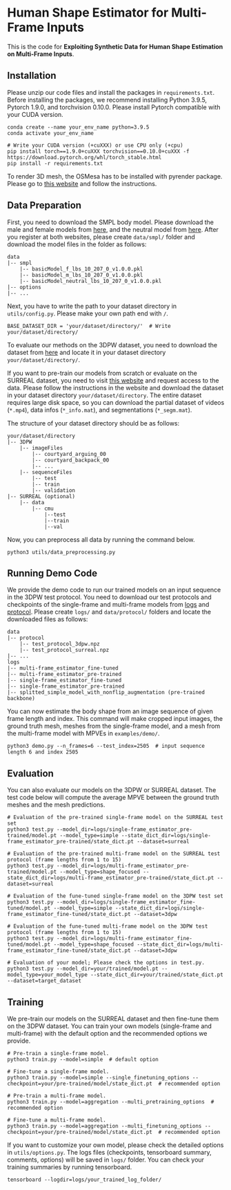 # Human Shape Estimator for Multi-Frame Inputs

This is the code for **Exploiting Synthetic Data for Human Shape Estimation on Multi-Frame Inputs**.

## Installation

Please unzip our code files and install the packages in `requirements.txt`.
Before installing the packages, we recommend installing Python 3.9.5, Pytorch 1.9.0, and torchvision 0.10.0.
Please install Pytorch compatible with your CUDA version.

```
conda create --name your_env_name python=3.9.5
conda activate your_env_name

# Write your CUDA version (+cuXXX) or use CPU only (+cpu)
pip install torch==1.9.0+cuXXX torchvision==0.10.0+cuXXX -f https://download.pytorch.org/whl/torch_stable.html
pip install -r requirements.txt
```

To render 3D mesh, the OSMesa has to be installed with pyrender package.
Please go to [this website](https://pyrender.readthedocs.io/en/latest/install/index.html) and follow the instructions.


## Data Preparation

First, you need to download the SMPL body model.
Please download the male and female models from [here](https://smpl.is.tue.mpg.de/), and the neutral model from [here](https://smplify.is.tue.mpg.de/).
After you register at both websites, please create `data/smpl/` folder and download the model files in the folder as follows:

```
data
|-- smpl
    |-- basicModel_f_lbs_10_207_0_v1.0.0.pkl
    |-- basicModel_m_lbs_10_207_0_v1.0.0.pkl
    |-- basicModel_neutral_lbs_10_207_0_v1.0.0.pkl
|-- options
|-- ...
```

Next, you have to write the path to your dataset directory in `utils/config.py`.
Please make your own path end with `/`.

```
BASE_DATASET_DIR = 'your/dataset/directory/'  # Write your/dataset/directory/
```

To evaluate our methods on the 3DPW dataset, you need to download the dataset from [here](https://virtualhumans.mpi-inf.mpg.de/3DPW/) and locate it in your dataset directory `your/dataset/directory/`.

If you want to pre-train our models from scratch or evaluate on the SURREAL dataset, you need to visit [this website](https://github.com/gulvarol/surreal) and request access to the data.
Please follow the instructions in the website and download the dataset in your dataset directory `your/dataset/directory`.
The entire dataset requires large disk space, so you can download the partial dataset of videos (`*.mp4`), data infos (`*_info.mat`), and segmentations (`*_segm.mat`).

The structure of your dataset directory should be as follows:

```
your/dataset/directory
|-- 3DPW
    |-- imageFiles
        |-- courtyard_arguing_00
        |-- courtyard_backpack_00
        |-- ...
    |-- sequenceFiles
        |-- test
        |-- train
        |-- validation
|-- SURREAL (optional)
    |-- data
        |-- cmu
            |--test
            |--train
            |--val
```

Now, you can preprocess all data by running the command below.

```
python3 utils/data_preprocessing.py
```


## Running Demo Code

We provide the demo code to run our trained models on an input sequence in the 3DPW test protocol.
You need to download our test protocols and checkpoints of the single-frame and multi-frame models from [logs](https://drive.google.com/file/d/1SM_R1kEJ1wiqThgvsYm_Hl1v49aBz9aD/view?usp=sharing) and [protocol](https://drive.google.com/file/d/1d-r3G6L14j-KLHFh3CIrs2cWtWqVODbM/view?usp=sharing).
Please create `logs/` and `data/protocol/` folders and locate the downloaded files as follows:

```
data
|-- protocol
    |-- test_protocol_3dpw.npz
    |-- test_protocol_surreal.npz
|-- ...
logs
|-- multi-frame_estimator_fine-tuned
|-- multi-frame_estimator_pre-trained
|-- single-frame_estimator_fine-tuned
|-- single-frame_estimator_pre-trained
|-- splitted_simple_model_with_nonflip_augmentation (pre-trained backbone)
```

You can now estimate the body shape from an image sequence of given frame length and index.
This command will make cropped input images, the ground truth mesh, meshes from the single-frame model, and a mesh from the multi-frame model with MPVEs in `examples/demo/`.

```
python3 demo.py --n_frames=6 --test_index=2505  # input sequence length 6 and index 2505
```


## Evaluation

You can also evaluate our models on the 3DPW or SURREAL dataset.
The test code below will compute the average MPVE between the ground truth meshes and the mesh predictions.

```
# Evaluation of the pre-trained single-frame model on the SURREAL test set
python3 test.py --model_dir=logs/single-frame_estimator_pre-trained/model.pt --model_type=simple --state_dict_dir=logs/single-frame_estimator_pre-trained/state_dict.pt --dataset=surreal

# Evaluation of the pre-trained multi-frame model on the SURREAL test protocol (frame lengths from 1 to 15)
python3 test.py --model_dir=logs/multi-frame_estimator_pre-trained/model.pt --model_type=shape_focused --state_dict_dir=logs/multi-frame_estimator_pre-trained/state_dict.pt --dataset=surreal

# Evaluation of the fune-tuned single-frame model on the 3DPW test set
python3 test.py --model_dir=logs/single-frame_estimator_fine-tuned/model.pt --model_type=simple --state_dict_dir=logs/single-frame_estimator_fine-tuned/state_dict.pt --dataset=3dpw

# Evaluation of the fune-tuned multi-frame model on the 3DPW test protocol (frame lengths from 1 to 15)
python3 test.py --model_dir=logs/multi-frame_estimator_fine-tuned/model.pt --model_type=shape_focused --state_dict_dir=logs/multi-frame_estimator_fine-tuned/state_dict.pt --dataset=3dpw

# Evaluation of your model; Please check the options in test.py.
python3 test.py --model_dir=your/trained/model.pt --model_type=your_model_type --state_dict_dir=your/trained/state_dict.pt --dataset=target_dataset
```


## Training

We pre-train our models on the SURREAL dataset and then fine-tune them on the 3DPW dataset.
You can train your own models (single-frame and multi-frame) with the default option and the recommended options we provide.

```
# Pre-train a single-frame model.
python3 train.py --model=simple  # default option

# Fine-tune a single-frame model.
python3 train.py --model=simple --single_finetuning_options --checkpoint=your/pre-trained/model/state_dict.pt  # recommended option

# Pre-train a multi-frame model.
python3 train.py --model=aggregation --multi_pretraining_options  # recommended option

# Fine-tune a multi-frame model.
python3 train.py --model=aggregation --multi_finetuning_options --checkpoint=your/pre-trained/model/state_dict.pt  # recommended option
```

If you want to customize your own model, please check the detailed options in `utils/options.py`.
The logs files (checkpoints, tensorboard summary, comments, options) will be saved in `logs/` folder.
You can check your training summaries by running tensorboard.

```
tensorboard --logdir=logs/your_trained_log_folder/
```